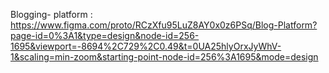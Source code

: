 Blogging- platform : https://www.figma.com/proto/RCzXfu95LuZ8AY0x0z6PSq/Blog-Platform?page-id=0%3A1&type=design&node-id=256-1695&viewport=-8694%2C729%2C0.49&t=0UA25hlyOrxJyWhV-1&scaling=min-zoom&starting-point-node-id=256%3A1695&mode=design
